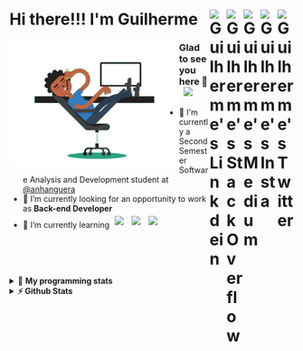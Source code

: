<div align='left'><h1> Hi there!!! I'm Guilherme
  <a href="https://twitter.com/iamgrodrigues" target="_blank" rel="nofollow">
    <img align="right" alt="Guilherme's Twitter" width="30px" src="https://cdn.jsdelivr.net/npm/simple-icons@v3/icons/twitter.svg" />
  </a>
    <a href="https://www.instagram.com/iamgrodrigues" target="_blank" rel="nofollow">
    <img align="right" alt="Guilherme's Insta" width="30px" src="https://cdn.jsdelivr.net/npm/simple-icons@v3/icons/instagram.svg" />
  </a>
		<a href="https://medium.com/@iamgrodrigues" target="_blank" rel="nofollow">
		<img align="right" alt="Guilherme's Medium" width="30px" src="https://cdn.jsdelivr.net/npm/simple-icons@v3/icons/medium.svg" />
  </a>
  <a href="https://stackoverflow.com/users/14347023/iamgrodrigues" target="_blank" rel="nofollow">
    <img align="right" alt="Guilherme's StackOverflow" width="30px" src="https://cdn.jsdelivr.net/npm/simple-icons@3.0.1/icons/stackoverflow.svg" />
  </a>
	<a href="https://www.linkedin.com/in/iamgrodrigues" target="_blank" rel="nofollow">
    <img align="right" alt="Guilherme's Linkdein" width="30px" src="https://cdn.jsdelivr.net/npm/simple-icons@v3/icons/linkedin.svg" />
  </a>
</h1>
</div>

<img src='https://github.com/iamgrodrigues/iamgrodrigues/blob/main/Assets/dev.gif' width="300px" align='left'>

### Glad to see you here 👋 &nbsp; ![](https://visitor-badge.glitch.me/badge?page_id=iamgrodrigues.iamgrodrigues&style=flat-square&color=0088cc)
- :school: I'm currently a Second Semester Software Analysis and Development student at <a href="https://www.anhanguera.com/">@anhanguera </a>
- 🔭 I’m currently looking for an opportunity to work as **Back-end Developer**
- 🌱 I’m currently learning <img width="40px" style="padding:5px" src="https://www.vectorlogo.zone/logos/java/java-icon.svg"/>
	<img width="40px" style="padding:5px" src="https://www.vectorlogo.zone/logos/python/python-icon.svg"/>
	<img width="40px" style="padding:5px" src="https://www.vectorlogo.zone/logos/linux/linux-icon.svg"/>

<br />
<br />
<br />
<br />

<details> 
 <summary>🤖 <b>My programming stats</b></summary>
<br>
  
<!--START_SECTION:waka-->
![Lines of code](https://img.shields.io/badge/From%20Hello%20World%20I%27ve%20Written-32174%20lines%20of%20code-blue)

**🐱 My Github Data** 

> 🏆 56 Contributions in the Year 2020
 > 
> 📦 3.7 kB Used in Github's Storage 
 > 
> 💼 Opted to Hire
 > 
> 📜 5 Public Repositories
 > 
> 🔑 0 Private Repository 
 > 
**I'm an Early 🐤** 

```text
🌞 Morning    3 commits      ██████████████████░░░░░░░   75.0% 
🌆 Daytime    1 commits      ██████░░░░░░░░░░░░░░░░░░░   25.0% 
🌃 Evening    0 commits      ░░░░░░░░░░░░░░░░░░░░░░░░░   0.0% 
🌙 Night      0 commits      ░░░░░░░░░░░░░░░░░░░░░░░░░   0.0%

```


📊 **This Week I Spent My Time On** 

```text
⌚︎ Time Zone: America/Sao_Paulo

💬 Programming Languages: 
Bash                     1 hr 25 mins        ███████████░░░░░░░░░░░░░░   44.0% 
Java                     1 hr 15 mins        █████████░░░░░░░░░░░░░░░░   39.13% 
Groovy                   17 mins             ██░░░░░░░░░░░░░░░░░░░░░░░   9.0% 
Git                      11 mins             █░░░░░░░░░░░░░░░░░░░░░░░░   6.06% 
Other                    3 mins              ░░░░░░░░░░░░░░░░░░░░░░░░░   1.62%

🔥 Editors: 
Bash                     1 hr 40 mins        █████████████░░░░░░░░░░░░   52.12% 
IntelliJ                 1 hr 25 mins        ███████████░░░░░░░░░░░░░░   44.22% 
Vim                      7 mins              █░░░░░░░░░░░░░░░░░░░░░░░░   3.66%

🐱‍💻 Projects: 
JavaDeveloper-Bootcamp   2 hrs 15 mins       █████████████████░░░░░░░░   70.06% 
javaDeveloperDIO         37 mins             █████░░░░░░░░░░░░░░░░░░░░   19.6% 
Unknown Project          12 mins             █░░░░░░░░░░░░░░░░░░░░░░░░   6.69% 
Terminal                 7 mins              █░░░░░░░░░░░░░░░░░░░░░░░░   3.65%

💻 Operating System: 
Linux                    3 hrs 13 mins       █████████████████████████   100.0%

```

**I Mostly Code in JavaScript** 

```text
JavaScript               1 repo              ████████░░░░░░░░░░░░░░░░░   33.33% 
CSS                      1 repo              ████████░░░░░░░░░░░░░░░░░   33.33% 
Java                     1 repo              ████████░░░░░░░░░░░░░░░░░   33.33%

```



<!--END_SECTION:waka-->

</details>

<details>	
  <summary><b>⚡ Github Stats</b></summary>

<div>
	<img height="180em" src="https://github-readme-stats.vercel.app/api?username=iamgrodrigues&show_icons=true&hide_border=true" />
	<img height="180em" src="https://github-readme-stats.vercel.app/api/top-langs/?username=iamgrodrigues&exclude_repo=KNN-Image-Classification&show_icons=true&hide_border=true&layout=compact&langs_count=8"/>
</div>
</details>

